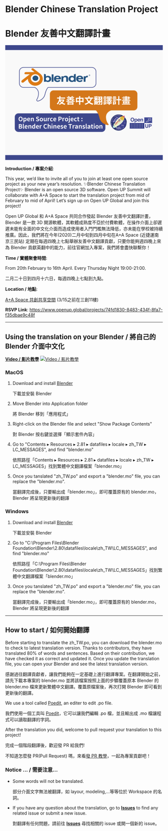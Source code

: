 # Blender Chinese Translation Project
# Blender 友善中文翻譯計畫
![](src/picture/blender.png)

**Introduction / 專案介紹**: 

This year, we’d like to invite all of you to join at least one open source project as your new year’s resolution. ✨Blender Chinese Translation Project✨ Blender is an open source 3D software. Open UP Summit will collaborate with A+A Space to start the translation project from mid of February to mid of April! Let’s sign up on Open UP Global and join this project!

Open UP Global 和 A+A Space 共同合作發起 Blender 友善中文翻譯計畫，Blender 是一款 3D 開源軟體，其軟體成熟度不亞於付費軟體，在操作介面上卻遲遲未能有全面的中文化介面而造成使用者入門門檻無法降低，亦未能在學校被持續推廣。因此，我們將在今年(2020)二月中旬到四月中旬在A+A Space (近捷運南京三民站) 定期在每週四晚上七點舉辦友善中文翻譯貢獻，只要你能夠週四晚上來為 Blender 貢獻英翻中的能力，前往官網加入專案，我們將會盡快聯繫你！

**Time / 實體聚會時間**: 

From 20th February to 16th April. Every Thursday Night 19:00-21:00.

二月二十日到四月十六日，每週四晚上七點到九點。

**Location / 地點**: 

[A+A Space 共創共享空間](https://goo.gl/maps/Qs5z8ZT974N4SEiu6)
(3/15之前在三創11樓)

**RSVP Link**: https://www.openup.global/projects/74fd1830-8483-434f-8fa7-f35dbae9c48f



---


## Using the translation on your Blender / 將自己的 Blender 介面中文化

[**Video / 影片教學**](https://www.youtube.com/watch?v=GOch_jZKPQU&feature=youtu.be)
[![**Video / 影片教學**](https://i.imgur.com/swTCtqT.png)](https://www.youtube.com/watch?v=GOch_jZKPQU "how to translate blender in ubuntu")

### MacOS
1. Download and install [Blender](https://www.blender.org/download/)
   
   下載並安裝 Blender
1. Move Blender into Application folder
   
   將 Blender 移到「應用程式」
1. Right-click on the Blender file and select "Show Package Contents"

   對 Blender 按右鍵並選擇「顯示套件內容」
1. Go to "⁨Contents⁩ ▸ ⁨Resources⁩ ▸ ⁨2.81⁩ ▸ ⁨datafiles⁩ ▸ ⁨locale⁩ ▸ ⁨zh_TW⁩ ▸ ⁨LC_MESSAGES⁩", and find "blender.mo"
   
   依照路徑「⁨Contents⁩ ▸ ⁨Resources⁩ ▸ ⁨2.81⁩ ▸ ⁨datafiles⁩ ▸ ⁨locale⁩ ▸ ⁨zh_TW⁩ ▸ ⁨LC_MESSAGES⁩」找到繁體中文翻譯檔案「blender.mo」
1. Once you tanslated "zh_TW.po" and export a "blender.mo" file, you can replace the "blender.mo".
   
   當翻譯完成後，只要輸出成「blender.mo」，即可覆蓋原有的 blender.mo，Blender 將呈現更新後的翻譯

### Windows
1. Download and install [Blender](https://www.blender.org/download/)
   
   下載並安裝 Blender
1. Go to "⁨C:\Program Files\Blender Foundation\Blender\2.80\datafiles\locale\zh_TW\LC_MESSAGES", and find "blender.mo"
   
   依照路徑「⁨C:\Program Files\Blender Foundation\Blender\2.80\datafiles\locale\zh_TW\LC_MESSAGES」找到繁體中文翻譯檔案「blender.mo」
1. Once you tanslated "zh_TW.po" and export a "blender.mo" file, you can replace the "blender.mo".
   
   當翻譯完成後，只要輸出成「blender.mo」，即可覆蓋原有的 blender.mo，Blender 將呈現更新後的翻譯

---
## How to start / 如何開始翻譯

Before starting to translate the zh_TW.po, you can download the blender.mo to check to latest translation version. Thanks to contributors, they have translated 80% of words and sentences. Based on their contribution, we have checked it as correct and updated it. Once you update the translation file, you can open your Blender and see the latest translation version.

感謝過往翻譯貢獻者，讓我們能夠在一定基礎上進行翻譯專案。在翻譯開始之前，請先下載本專案的 blender.mo 並將該檔案按照上面的步驟覆蓋原本 Blender 的 blender.mo 檔來更新繁體中文翻譯。覆蓋原檔案後，再次打開 Blender 即可看到更新後的翻譯。

We use a tool called [Poedit](https://poedit.net/), an editer to edit .po file.

我們使用一個工具叫 [Poedit](https://poedit.net/)，它可以讓我們編輯 .po 檔，並且輸出成 .mo 檔讓程式可以讀取翻譯的字詞。

After the translation you did, welcome to pull request your translation to this project!

完成一個階段翻譯後，歡迎發 PR 給我們!

不知道怎麼發 PR(Pull Request) 嗎，來看[發 PR 教學](https://gitbook.tw/chapters/github/pull-request.html)，一起為專案貢獻吧！


### Notice ... / 需要注意...
- Some words will not be translated.
  
  部分介面文字無法被翻譯，如 layour, modeling,...等等位於 Workspace 的名詞。
- If you have any question about the translation, go to [**Issues**](https://github.com/openupglobal/Blender-Chinese-Translation-Project/issues) to find any related issue or submit a new issue.
  
  對翻譯有任何問題，請前往 [**Issues**](https://github.com/openupglobal/Blender-Chinese-Translation-Project/issues) 尋找相關的 issue 或開一個新的 issue。
